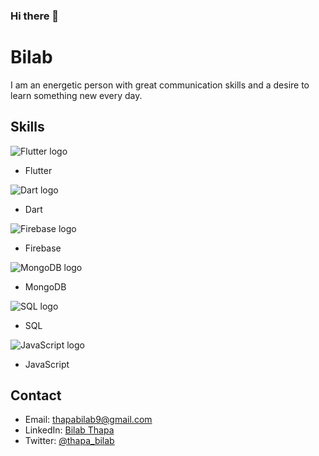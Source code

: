 ### Hi there 👋
# Bilab

I am an energetic person with great communication skills and a desire to learn something new every day.

## Skills

![Flutter logo](https://flutter.dev/assets/flutter-lockup-c13da9c9303e26b8d5fc208d2a1fa20c1ef47eb021ecadf27046dea04c0cebf6.png)
- Flutter

![Dart logo](https://dart.dev/assets/shared/dart/dart-192x192-c64b79b2f21c0e9e0d39d5df4a4a0f4b72d1e6a329a7a0a1b56b9a937d3ed59c.png)
- Dart

![Firebase logo](https://firebase.google.com/downloads/brand-guidelines/PNG/logo-vertical.png)
- Firebase

![MongoDB logo](https://webassets.mongodb.com/_com_assets/cms/MongoDB-Logo-5c3a7405a85675366beb3a5ec4c032348c390b3f142f5e6dddf1d78e2df5cb5c.png)
- MongoDB

![SQL logo](https://upload.wikimedia.org/wikipedia/commons/thumb/2/29/Postgresql_elephant.svg/1200px-Postgresql_elephant.svg.png)
- SQL

![JavaScript logo](https://upload.wikimedia.org/wikipedia/commons/thumb/9/99/Unofficial_JavaScript_logo_2.svg/1200px-Unofficial_JavaScript_logo_2.svg.png)
- JavaScript

## Contact

- Email: thapabilab9@gmail.com
- LinkedIn: [Bilab Thapa](https://www.linkedin.com/in/bilab-thapa/)
- Twitter: [@thapa_bilab](https://twitter.com/thapa_bilab)


<!---
# - 🔭 I’m currently working on ...
# - 🌱 I’m currently learning ...
# - 👯 I’m looking to collaborate on ...
# - 🤔 I’m looking for help with ...
# - 💬 Ask me about ...
# - 📫 How to reach me: ...
# - 😄 Pronouns: ...
# - ⚡ Fun fact: ...
-->

